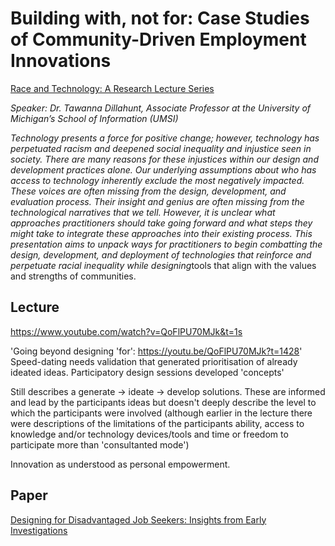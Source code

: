 # Building with, not for: Case Studies of Community-Driven Employment Innovations


[Race and Technology: A Research Lecture Series](https://www.youtube.com/playlist?list=PLD7HFcN7LXRcAwq1N0-aazxTtdznLh87J)

*Speaker: Dr. Tawanna Dillahunt, Associate Professor at the University of Michigan’s School of Information (UMSI)*

*Technology presents a force for positive change; however, technology has perpetuated racism and deepened social inequality and injustice seen in society. There are many reasons for these injustices within our design and development practices alone. Our underlying assumptions about who has access to technology inherently exclude the most negatively impacted. These voices are often missing from the design, development, and evaluation process. Their insight and genius are often missing from the technological narratives that we tell. However, it is unclear what approaches practitioners should take going forward and what steps they might take to integrate these approaches into their existing process. This presentation aims to unpack ways for practitioners to begin combatting the design, development, and deployment of technologies that reinforce and perpetuate racial inequality while designing*tools that align with the values and strengths of communities.

## Lecture
https://www.youtube.com/watch?v=QoFlPU70MJk&t=1s

'Going beyond designing 'for': https://youtu.be/QoFlPU70MJk?t=1428'
Speed-dating needs validation that generated prioritisation of already ideated ideas.
Participatory design sessions developed 'concepts'

Still describes a generate -> ideate -> develop solutions. These are informed and lead by the participants ideas but doesn't deeply describe the level to which the participants were involved (although earlier in the lecture there were descriptions of the limitations of the participants ability, access to knowledge and/or technology devices/tools and time or freedom to participate more than 'consultanted mode')

Innovation as understood as personal empowerment.


## Paper
[Designing for Disadvantaged Job Seekers: Insights from
Early Investigations](https://www.tawannadillahunt.com/wp-content/uploads/2016/04/DesigningforJobSeekersv9-final.pdf)